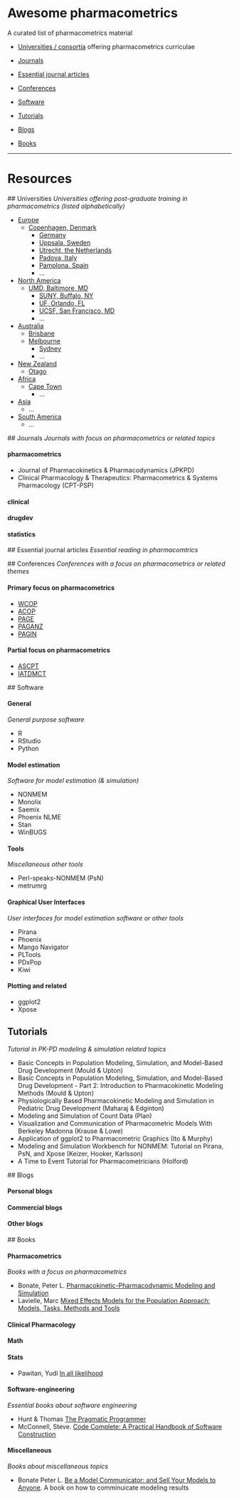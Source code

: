 # Awesome pharmacometrics
A curated list of pharmacometrics material

- [Universities / consortia](#universities) offering pharmacometrics curriculae

- [Journals](#journals)

- [Essential journal articles](#essential)

- [Conferences](#conferences)

- [Software](#software)

- [Tutorials](#tutorials)

- [Blogs](#blogs)

- [Books](#books)

---

# Resources

##<a name="universities"></a> Universities
*Universities offering post-graduate training in pharmacometrics (listed alphabetically)*

- [Europe](#europe)
  - [Copenhagen, Denmark](#)
	- [Germany](https://www.pharmetrx.de/)
	- [Uppsala, Sweden](http://www.farmbio.uu.se/research/researchgroups/pharmacometrics/)
	- [Utrecht, the Netherlands](#)
	- [Padova, Italy](#)
	- [Pamplona, Spain](#)
	- ...
- [North America](#northam)
  - [UMD, Baltimore, MD](#)
	- [SUNY, Buffalo, NY](#)
	- [UF, Orlando, FL](#)
	- [UCSF, San Francisco, MD](#)
	- ...
- [Australia](#australia)
  - [Brisbane](#)
  - [Melbourne](#)
	- [Sydney](#)
	- ...
- [New Zealand](#newzealand)
  - [Otago](#)
- [Africa](#africa)
  - [Cape Town](#)
	- ...
- [Asia](#asia)
  - ...
- [South America](#southam)
  - ...

##<a name="journals"></a> Journals
*Journals with focus on pharmacometrics or related topics*

#### pharmacometrics

- Journal of Pharmacokinetics & Pharmacodynamics (JPKPD)
- Clinical Pharmacology & Therapeutics: Pharmacometrics & Systems Pharmacology (CPT-PSP)

#### clinical

#### drugdev

#### statistics

##<a name="essential"></a> Essential journal articles
*Essential reading in pharmacomtrics*

##<a name="conferences"></a> Conferences
*Conferences with a focus on pharmacometrics or related themes*

#### Primary focus on pharmacometrics
- [WCOP](http://www.go-wcop.org)
- [ACOP](http://www.go-acop.org/)
- [PAGE](http://www.page-meeting.org)
- [PAGANZ](http://www.paganz.org)
- [PAGIN](http://www.pagin.org/)

#### Partial focus on pharmacometrics
- [ASCPT](http://www.ascpt.org/)
- [IATDMCT](http://www.iatdmct.org/)

##<a name="software"></a> Software

#### General
*General purpose software*

- R
- RStudio
- Python

#### Model estimation
*Software for model estimation (& simulation)*

- NONMEM
- Monolix
- Saemix
- Phoenix NLME
- Stan
- WinBUGS

#### Tools
*Miscellaneous other tools*

- Perl-speaks-NONMEM (PsN)
- metrumrg

#### Graphical User Interfaces
*User interfaces for model estimation software or other tools*

- Pirana
- Phoenix
- Mango Navigator
- PLTools
- PDxPop
- Kiwi

#### Plotting and related

- ggplot2
- Xpose

## Tutorials
*Tutorial in PK-PD modeling & simulation related topics*

- Basic Concepts in Population Modeling, Simulation, and Model-Based Drug Development (Mould & Upton)
- Basic Concepts in Population Modeling, Simulation, and Model-Based Drug Development - Part 2: Introduction to Pharmacokinetic Modeling Methods (Mould & Upton)
- Physiologically Based Pharmacokinetic Modeling and Simulation in Pediatric Drug Development (Maharaj & Edginton)
- Modeling and Simulation of Count Data (Plan)
- Visualization and Communication of Pharmacometric Models With Berkeley Madonna (Krause & Lowe)
- Application of ggplot2 to Pharmacometric Graphics (Ito & Murphy)
- Modeling and Simulation Workbench for NONMEM: Tutorial on Pirana, PsN, and Xpose (Keizer, Hooker, Karlsson)
- A Time to Event Tutorial for Pharmacometricians (Holford)

##<a name="blogs"></a> Blogs

#### Personal blogs

#### Commercial blogs

#### Other blogs

##<a name="books"></a> Books

#### Pharmacometrics
*Books with a focus on pharmacometrics*

- Bonate, Peter L. [Pharmacokinetic-Pharmacodynamic Modeling and Simulation](http://www.amazon.com/Pharmacokinetic-Pharmacodynamic-Modeling-Simulation-Peter-Bonate-ebook/dp/B008CNO5GC)
- Lavielle, Marc [Mixed Effects Models for the Population Approach: Models, Tasks, Methods and Tools](http://www.amazon.com/Mixed-Effects-Models-Population-Approach/dp/1482226502)

#### Clinical Pharmacology

#### Math

#### Stats

- Pawitan, Yudi [In all likelihood](http://www.amazon.com/All-Likelihood-Statistical-Modelling-Inference/dp/0199671222)

#### Software-engineering
*Essential books about software engineering*

- Hunt & Thomas [The Pragmatic Programmer](http://www.amazon.com/The-Pragmatic-Programmer-Journeyman-Master)
- McConnell, Steve. [Code Complete: A Practical Handbook of Software Construction](http://www.amazon.com/Code-Complete-Practical-Handbook-Construction/dp/0735619670)

#### Miscellaneous
*Books about miscellaneous topics*

- Bonate Peter L. [Be a Model Communicator: and Sell Your Models to Anyone](http://www.amazon.com/Be-Model-Communicator-Models-Anyone-ebook/dp/B00S39GI8I/). A book on how to comminuicate modeling results

